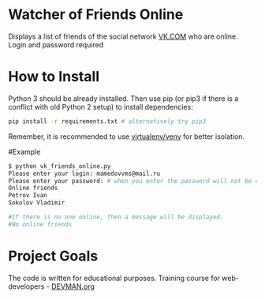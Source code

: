 # Watcher of Friends Online

Displays a list of friends of the social network [VK.COM](https://vk.com) who are online. 
Login and password required


# How to Install

Python 3 should be already installed. Then use pip (or pip3 if there is a conflict with old Python 2 setup) to install dependencies:

```bash
pip install -r requirements.txt # alternatively try pip3
```

Remember, it is recommended to use [virtualenv/venv](https://devman.org/encyclopedia/pip/pip_virtualenv/) for better isolation.

#Example

```bash
$ python vk_friends_online.py
Please enter your login: mamedovvms@mail.ru
Please enter your password: # when you enter the password will not be displayed
Online friends
Petrov Ivan
Sokolov Vladimir

#If there is no one online, then a message will be displayed.
#No online friends
```

# Project Goals

The code is written for educational purposes. Training course for web-developers - [DEVMAN.org](https://devman.org)
